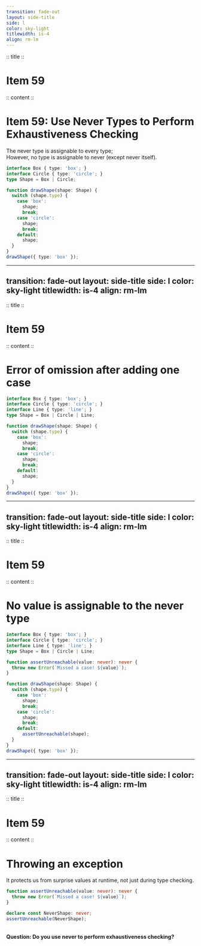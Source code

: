 ```yaml
---
transition: fade-out
layout: side-title
side: l
color: sky-light
titlewidth: is-4
align: rm-lm
---
```

:: title ::

# Item 59

<HachiwareItem2e />

:: content ::

# Item 59: Use Never Types to Perform Exhaustiveness Checking

The never type is assignable to every type;   
However, no type is assignable to never (except never itself).

```ts {monaco}
interface Box { type: 'box'; }
interface Circle { type: 'circle'; }
type Shape = Box | Circle;

function drawShape(shape: Shape) {
  switch (shape.type) {
    case 'box':
      shape;
      break;
    case 'circle':
      shape;
      break;
    default:
      shape;
  }
}
drawShape({ type: 'box' });
```
---
transition: fade-out
layout: side-title
side: l
color: sky-light
titlewidth: is-4
align: rm-lm
---

:: title ::

# Item 59

<HachiwareItem2e />

:: content ::

# Error of omission after adding one case

```ts {monaco}
interface Box { type: 'box'; }
interface Circle { type: 'circle'; }
interface Line { type: 'line'; }
type Shape = Box | Circle | Line;

function drawShape(shape: Shape) {
  switch (shape.type) {
    case 'box':
      shape;
      break;
    case 'circle':
      shape;
      break;
    default:
      shape;
  }
}
drawShape({ type: 'box' });
```

---
transition: fade-out
layout: side-title
side: l
color: sky-light
titlewidth: is-4
align: rm-lm
---

:: title ::

# Item 59

<HachiwareItem2e />

:: content ::

# No value is assignable to the never type

```ts {monaco}
interface Box { type: 'box'; }
interface Circle { type: 'circle'; }
interface Line { type: 'line'; }
type Shape = Box | Circle | Line;

function assertUnreachable(value: never): never {
  throw new Error(`Missed a case! ${value}`);
}

function drawShape(shape: Shape) {
  switch (shape.type) {
    case 'box':
      shape;
      break;
    case 'circle':
      shape;
      break;
    default:
      assertUnreachable(shape);
  }
}
drawShape({ type: 'box' });
```

---
transition: fade-out
layout: side-title
side: l
color: sky-light
titlewidth: is-4
align: rm-lm
---

:: title ::

# Item 59

<HachiwareItem2e />

:: content ::

# Throwing an exception
It protects us from surprise values at runtime, not just during type checking.

```ts {monaco}
function assertUnreachable(value: never): never {
  throw new Error(`Missed a case! ${value}`);
}

declare const NeverShape: never;
assertUnreachable(NeverShape);
```

<v-click>
<br>
<b>Question: Do you use never to perform exhaustiveness checking?</b>
</v-click>